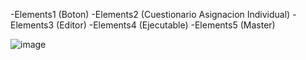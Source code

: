 -Elements1  (Boton)
-Elements2  (Cuestionario Asignacion Individual)
-Elements3  (Editor)
-Elements4  (Ejecutable)
-Elements5  (Master)



![image](https://github.com/JeuryQ-M-2022-0621/Tarea3_PRG/assets/140918324/0d1f6609-bfc5-4f13-8eeb-3bc8d48a7350)





